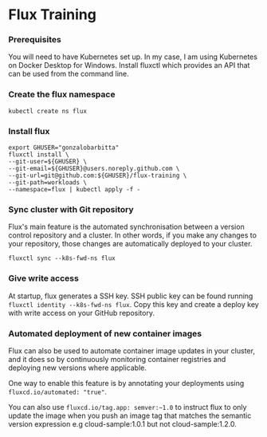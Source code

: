 # Flux Training

### Prerequisites

You will need to have Kubernetes set up. In my case, I am using Kubernetes on Docker Desktop for Windows.
Install fluxctl which provides an API that can be used from the command line.

### Create the flux namespace

```
kubectl create ns flux
```

### Install flux

```
export GHUSER="gonzalobarbitta"
fluxctl install \
--git-user=${GHUSER} \
--git-email=${GHUSER}@users.noreply.github.com \
--git-url=git@github.com:${GHUSER}/flux-training \
--git-path=workloads \
--namespace=flux | kubectl apply -f -
```

### Sync cluster with Git repository

Flux's main feature is the automated synchronisation between a version control repository and a cluster. In other words, if you make any changes to your repository, those changes are automatically deployed to your cluster.

```
fluxctl sync --k8s-fwd-ns flux
```

### Give write access

At startup, flux generates a SSH key. SSH public key can be found running `fluxctl identity --k8s-fwd-ns flux`.
Copy this key and create a deploy key with write access on your GitHub repository.

### Automated deployment of new container images

Flux can also be used to automate container image updates in your cluster, and it does so by continuously monitoring container registries and deploying new versions where applicable.

One way to enable this feature is by annotating your deployments using `fluxcd.io/automated: "true"`.

You can also use `fluxcd.io/tag.app: semver:~1.0` to instruct flux to only update the image when you push an image tag that matches the semantic version expression e.g cloud-sample:1.0.1 but not cloud-sample:1.2.0.
